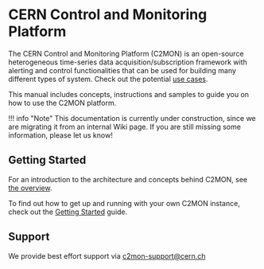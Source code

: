 # CERN Control and Monitoring Platform

The CERN Control and Monitoring Platform (C2MON) is an open-source heterogeneous time-series data acquisition/subscription framework with alerting and
control functionalities that can be used for building many different types of system. Check out the potential [use cases](overview/#use-cases).

This manual includes concepts, instructions and samples to guide you on how to use the C2MON platform.

!!! info "Note"
    This documentation is currently under construction, since we are migrating it from an internal Wiki page.
    If you are still missing some information, please let us know!

## Getting Started

For an introduction to the architecture and concepts behind C2MON, see [the overview](overview).

To find out how to get up and running with your own C2MON instance, check out the [Getting Started](getting-started) guide.

## Support

We provide best effort support via <c2mon-support@cern.ch>
